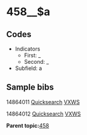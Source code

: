 # 458\_\_$a

## Codes

-   Indicators
    -   First: \_
    -   Second: \_
-   Subfield: a

## Sample bibs

14864011 [Quicksearch](https://search.library.yale.edu/catalog/14864011) [VXWS](http://prodorbis.library.yale.edu:7014/vxws/GetHoldingsService?bibId=14864011)

14864012 [Quicksearch](https://search.library.yale.edu/catalog/14864012) [VXWS](http://prodorbis.library.yale.edu:7014/vxws/GetHoldingsService?bibId=14864012)

**Parent topic:**[458](../../tags/458/458.md)

